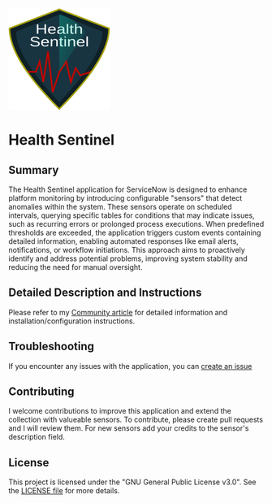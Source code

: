 <img src="health_sentinel_logo.svg" width="200px">

# Health Sentinel
## Summary
The Health Sentinel application for ServiceNow is designed to enhance platform monitoring by introducing configurable "sensors" that detect anomalies within the system. These sensors operate on scheduled intervals, querying specific tables for conditions that may indicate issues, such as recurring errors or prolonged process executions. When predefined thresholds are exceeded, the application triggers custom events containing detailed information, enabling automated responses like email alerts, notifications, or workflow initiations. This approach aims to proactively identify and address potential problems, improving system stability and reducing the need for manual oversight.

## Detailed Description and Instructions

Please refer to my [Community article](https://www.servicenow.com/community/admin-experience-articles/health-sentinel-for-servicenow-bringing-sensor-logic-to-platform/ta-p/3265202) for detailed information and installation/configuration instructions.

## Troubleshooting

If you encounter any issues with the application, you can [create an issue](https://github.com/mskoddow/my_instance_scan_collection/issues)

## Contributing

I welcome contributions to improve this application and extend the collection with valueable sensors. To contribute, please create pull requests and I will review them. For new sensors add your credits to the sensor's description field.

## License

This project is licensed under the "GNU General Public License v3.0". See the [LICENSE file](https://github.com/mskoddow/my_instance_scan_collection/blob/master/LICENSE) for more details.
